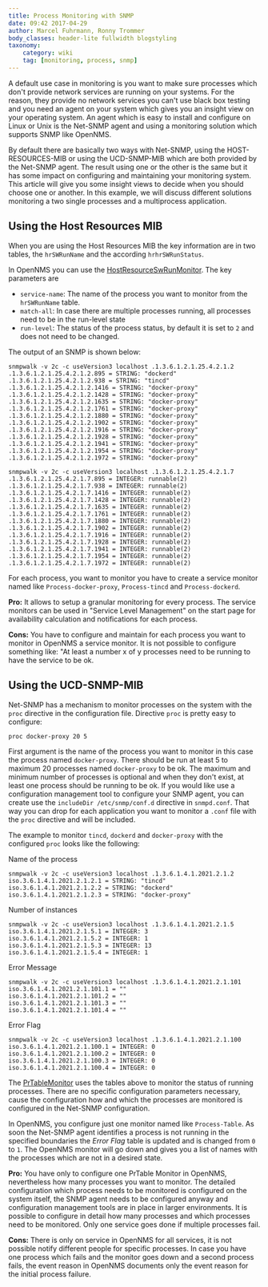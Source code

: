 ```yaml
---
title: Process Monitoring with SNMP
date: 09:42 2017-04-29
author: Marcel Fuhrmann, Ronny Trommer
body_classes: header-lite fullwidth blogstyling
taxonomy:
    category: wiki
    tag: [monitoring, process, snmp]
---
```


A default use case in monitoring is you want to make sure processes which don't provide network services are running on your systems.
For the reason, they provide no network services you can't use black box testing and you need an agent on your system which gives you an insight view on your operating system.
An agent which is easy to install and configure on Linux or Unix is the Net-SNMP agent and using a monitoring solution which supports SNMP like OpenNMS.

By default there are basically two ways with Net-SNMP, using the HOST-RESOURCES-MIB or using the UCD-SNMP-MIB which are both provided by the Net-SNMP agent.
The result using one or the other is the same but it has some impact on configuring and maintaining your monitoring system.
This article will give you some insight views to decide when you should choose one or another.
In this example, we will discuss different solutions monitoring a two single processes and a multiprocess application.

## Using the Host Resources MIB

When you are using the Host Resources MIB the key information are in two tables, the `hrSWRunName` and the according `hrhrSWRunStatus`.

In OpenNMS you can use the [HostResourceSwRunMonitor](http://docs.opennms.org/opennms/releases/19.0.1/guide-admin/guide-admin.html#_hostresourceswrunmonitor).
The key parameters are

* `service-name`: The name of the process you want to monitor from the `hrSWRunName` table.
* `match-all`: In case there are multiple processes running, all processes need to be in the run-level state
* `run-level`: The status of the process status, by default it is set to `2` and does not need to be changed.

The output of an SNMP is shown below:

```
snmpwalk -v 2c -c useVersion3 localhost .1.3.6.1.2.1.25.4.2.1.2
.1.3.6.1.2.1.25.4.2.1.2.895 = STRING: "dockerd"
.1.3.6.1.2.1.25.4.2.1.2.938 = STRING: "tincd"
.1.3.6.1.2.1.25.4.2.1.2.1416 = STRING: "docker-proxy"
.1.3.6.1.2.1.25.4.2.1.2.1428 = STRING: "docker-proxy"
.1.3.6.1.2.1.25.4.2.1.2.1635 = STRING: "docker-proxy"
.1.3.6.1.2.1.25.4.2.1.2.1761 = STRING: "docker-proxy"
.1.3.6.1.2.1.25.4.2.1.2.1880 = STRING: "docker-proxy"
.1.3.6.1.2.1.25.4.2.1.2.1902 = STRING: "docker-proxy"
.1.3.6.1.2.1.25.4.2.1.2.1916 = STRING: "docker-proxy"
.1.3.6.1.2.1.25.4.2.1.2.1928 = STRING: "docker-proxy"
.1.3.6.1.2.1.25.4.2.1.2.1941 = STRING: "docker-proxy"
.1.3.6.1.2.1.25.4.2.1.2.1954 = STRING: "docker-proxy"
.1.3.6.1.2.1.25.4.2.1.2.1972 = STRING: "docker-proxy"
```

```
snmpwalk -v 2c -c useVersion3 localhost .1.3.6.1.2.1.25.4.2.1.7
.1.3.6.1.2.1.25.4.2.1.7.895 = INTEGER: runnable(2)
.1.3.6.1.2.1.25.4.2.1.7.938 = INTEGER: runnable(2)
.1.3.6.1.2.1.25.4.2.1.7.1416 = INTEGER: runnable(2)
.1.3.6.1.2.1.25.4.2.1.7.1428 = INTEGER: runnable(2)
.1.3.6.1.2.1.25.4.2.1.7.1635 = INTEGER: runnable(2)
.1.3.6.1.2.1.25.4.2.1.7.1761 = INTEGER: runnable(2)
.1.3.6.1.2.1.25.4.2.1.7.1880 = INTEGER: runnable(2)
.1.3.6.1.2.1.25.4.2.1.7.1902 = INTEGER: runnable(2)
.1.3.6.1.2.1.25.4.2.1.7.1916 = INTEGER: runnable(2)
.1.3.6.1.2.1.25.4.2.1.7.1928 = INTEGER: runnable(2)
.1.3.6.1.2.1.25.4.2.1.7.1941 = INTEGER: runnable(2)
.1.3.6.1.2.1.25.4.2.1.7.1954 = INTEGER: runnable(2)
.1.3.6.1.2.1.25.4.2.1.7.1972 = INTEGER: runnable(2)
```

For each process, you want to monitor you have to create a service monitor named like `Process-docker-proxy`, `Process-tincd` and `Process-dockerd`.

**Pro:**
It allows to setup a granular monitoring for every process.
The service monitors can be used in "Service Level Management" on the start page for availability calculation and notifications for each process.

**Cons:**
You have to configure and maintain for each process you want to monitor in OpenNMS a service monitor. It is not possible to configure something like: "At least a number x of y processes need to be running to have the service to be ok.

## Using the UCD-SNMP-MIB

Net-SNMP has a mechanism to monitor processes on the system with the `proc` directive in the configuration file.
Directive `proc` is pretty easy to configure:

`proc docker-proxy 20 5`

First argument is the name of the process you want to monitor in this case the process named `docker-proxy`.
There should be run at least 5 to maximum 20 processes named `docker-proxy` to be ok.
The maximum and minimum number of processes is optional and when they don't exist, at least one process should be running to be ok.
If you would like use a configuration management tool to configure your SNMP agent, you can create use the `includeDir /etc/snmp/conf.d` directive in `snmpd.conf`.
That way you can drop for each application you want to monitor a  `.conf` file with the `proc` directive and will be included.

The example to monitor `tincd`, `dockerd` and `docker-proxy` with the configured `proc` looks like the following:

Name of the process

```
snmpwalk -v 2c -c useVersion3 localhost .1.3.6.1.4.1.2021.2.1.2
iso.3.6.1.4.1.2021.2.1.2.1 = STRING: "tincd"
iso.3.6.1.4.1.2021.2.1.2.2 = STRING: "dockerd"
iso.3.6.1.4.1.2021.2.1.2.3 = STRING: "docker-proxy"
```

Number of instances

```
snmpwalk -v 2c -c useVersion3 localhost .1.3.6.1.4.1.2021.2.1.5
iso.3.6.1.4.1.2021.2.1.5.1 = INTEGER: 3
iso.3.6.1.4.1.2021.2.1.5.2 = INTEGER: 1
iso.3.6.1.4.1.2021.2.1.5.3 = INTEGER: 13
iso.3.6.1.4.1.2021.2.1.5.4 = INTEGER: 1
```

Error Message

```
snmpwalk -v 2c -c useVersion3 localhost .1.3.6.1.4.1.2021.2.1.101
iso.3.6.1.4.1.2021.2.1.101.1 = ""
iso.3.6.1.4.1.2021.2.1.101.2 = ""
iso.3.6.1.4.1.2021.2.1.101.3 = ""
iso.3.6.1.4.1.2021.2.1.101.4 = ""
```

Error Flag

```
snmpwalk -v 2c -c useVersion3 localhost .1.3.6.1.4.1.2021.2.1.100
iso.3.6.1.4.1.2021.2.1.100.1 = INTEGER: 0
iso.3.6.1.4.1.2021.2.1.100.2 = INTEGER: 0
iso.3.6.1.4.1.2021.2.1.100.3 = INTEGER: 0
iso.3.6.1.4.1.2021.2.1.100.4 = INTEGER: 0
```

The [PrTableMonitor](http://docs.opennms.org/opennms/releases/19.0.1/guide-admin/guide-admin.html#_prtablemonitor) uses the tables above to monitor the status of running processes.
There are no specific configuration parameters necessary, cause the configuration how and which the processes are monitored is configured in the Net-SNMP configuration.

In OpenNMS, you configure just one monitor named like `Process-Table`.
As soon the Net-SNMP agent identifies a process is not running in the specified boundaries the _Error Flag_ table is updated and is changed from `0` to `1`.
The OpenNMS monitor will go down and gives you a list of names with the processes which are not in a desired state.

**Pro:**
You have only to configure one PrTable Monitor in OpenNMS, nevertheless how many processes you want to monitor.
The detailed configuration which process needs to be monitored is configured on the system itself, the SNMP agent needs to be configured anyway and configuration management tools are in place in larger environments.
It is possible to configure in detail how many processes and which processes need to be monitored. Only one service goes done if multiple processes fail.

**Cons:**
There is only on service in OpenNMS for all services, it is not possible notify different people for specific processes.
In case you have one process which fails and the monitor goes down and a second process fails, the event reason in OpenNMS documents only the event reason for the initial process failure.
